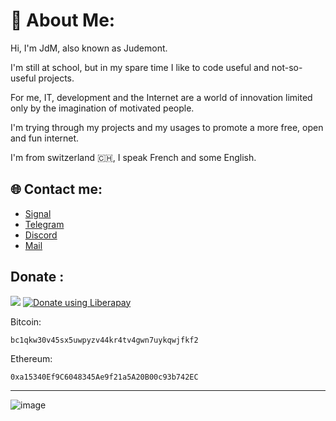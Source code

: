 # 💫 About Me:



Hi, I'm JdM, also known as Judemont.

I'm still at school, but in my spare time I like to code useful and not-so-useful projects.

For me, IT, development and the Internet are a world of innovation limited only by the imagination of motivated people.

I'm trying through my projects and my usages to promote a more free, open and fun internet. 


I'm from switzerland 🇨🇭, I speak French and some English.


## 🌐 Contact me:

- [Signal](https://signal.me/#eu/wzJyfbnckMMmu5jw+RV/qivMpQmMCKl674adHd1aQ+opeF++NaFFpIOQ3bGnMI1n)
- [Telegram](https://t.me/judemont)
- [Discord](https://discord.gg/9173)
- [Mail](mailto:julien@rmbi.ch?subject=Hello)

## Donate :
<a href="https://www.buymeacoffee.com/judemont"><img src="https://img.buymeacoffee.com/button-api/?text=Buy me a coffee&emoji=☕&slug=judemont&button_colour=FFDD00&font_colour=000000&font_family=Cookie&outline_colour=000000&coffee_colour=ffffff" /></a>
<a href="https://liberapay.com/judemont/donate"><img alt="Donate using Liberapay" src="https://liberapay.com/assets/widgets/donate.svg"></a>

Bitcoin: 
```
bc1qkw30v45sx5uwpyzv44kr4tv4gwn7uykqwjfkf2
```


Ethereum:
```
0xa15340Ef9C6048345Ae9f21a5A20B00c93b742EC
```





---
![image](https://github.com/judemont/judemont/assets/96385330/4d206529-e5f5-4ce7-a6b5-6c7a0fa1fa04)



